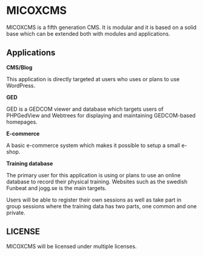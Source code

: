 MICOXCMS
========
MICOXCMS is a fifth generation CMS. It is modular and it is based on a solid base which can be extended both with modules and applications.

Applications
------------
**CMS/Blog**

This application is directly targeted at users who uses or plans to use WordPress.

**GED**

GED is a GEDCOM viewer and database which targets users of PHPGedView and Webtrees for displaying and maintaining GEDCOM-based homepages.

**E-commerce**

A basic e-commerce system which makes it possible to setup a small e-shop.

**Training database**

The primary user for this application is using or plans to use an online database to record their physical training. Websites such as the swedish Funbeat and jogg.se is the main targets.

Users will be able to register their own sessions as well as take part in group sessions where the training data has two parts, one common and one private.

LICENSE
-------
MICOXCMS will be licensed under multiple licenses.
